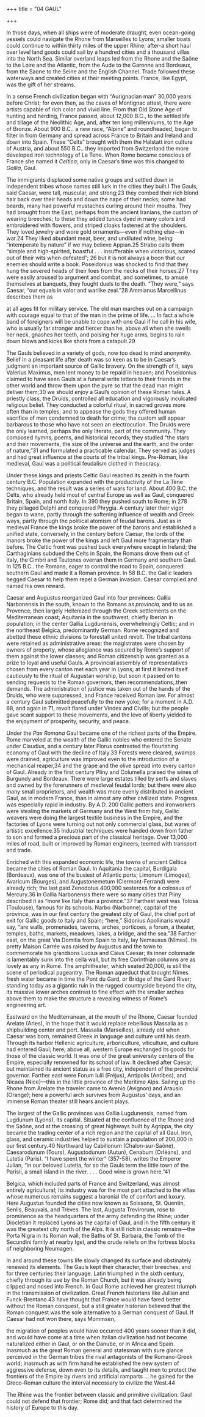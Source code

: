 +++
title = "04 GAUL"

+++

In those days, when all ships were of moderate draught, even ocean-going vessels could navigate the Rhone from Marseilles to Lyons; smaller boats could continue to within thirty miles of the upper Rhine; after-a short haul over level land goods could sail by a hundred cities and a thousand villas into the North Sea. Similar overland leaps led from the Rhone and the Saône to the Loire and the Atlantic, from the Aude to the Garonne and Bordeaux, from the Saone to the Seine and the English Channel. Trade followed these waterways and created cities at their meeting points. France, like Egypt, was the gift of her streams.

In a sense French civilization began with “Aurignacian man” 30,000 years before Christ; for even then, as the caves of Montignac attest, there were artists capable of rich color and vivid line. From that Old Stone Age of hunting and herding, France passed, about 12,000 B.C., to the settled life and tillage of the Neolithic Age, and, after ten long millenniums, to the Age of Bronze. About 900 B.C.. a new race, “Alpine” and roundheaded, began to filter in from Germany and spread across France to Britain and Ireland and down into Spain. These “Celts” brought with them the Halstatt iron culture of Austria, and about 550 B.C.. they imported from Switzerland the more developed iron technology of La Tene. When Rome became conscious of France she named it *Celtica;* only in Caesar’s time was this changed to *Gallia,* Gaul.

The immigrants displaced some native groups and settled down in independent tribes whose names still lurk in the cities they built.I The Gauls, said Caesar, were tall, muscular, and strong;23 they combed their rich blond hair back over their heads and down the nape of their necks; some had beards, many had powerful mustaches curling around their mouths. They had brought from the East, perhaps from the ancient Iranians, the custom of wearing breeches; to these they added tunics dyed in many colors and embroidered with flowers, and striped cloaks fastened at the shoulders. They loved jewelry and wore gold ornaments—even if nothing else—in war.24 They liked abundant meat, beer, and undiluted wine, being “intemperate by nature” if we may believe Appian.25 Strabo calls them “simple and high-spirited, boastful . . . insufferable when victorious, scared out of their wits when defeated”; 26 but it is not always a boon that our enemies should write a book. Poseidonius was shocked to find that they hung the severed heads of their foes from the necks of their horses.27 They were easily aroused to argument and combat, and sometimes, to amuse themselves at banquets, they fought duels to the death. “They were,” says Caesar, “our equals in valor and warlike zeal.”28 Ammianus Marcellinus describes them as

at all ages fit for military service. The old man marches out on a campaign with courage equal to that of the man in the prime of life. ... In fact a whole band of foreigners will be unable to cope with one Gaul if he call in his wife, who is usually far stronger and fiercer than he, above all when she swells her neck, gnashes her teeth, and poising her huge arms, begins to rain down blows and kicks like shots from a catapult.29

The Gauls believed in a variety of gods, now too dead to mind anonymity. Belief in a pleasant life after death was so keen as to be in Caesar’s judgment an important source of Gallic bravery. On the strength of it, says Valerius Maximus, men lent money to be repaid in heaven; and Poseidonius claimed to have seen Gauls at a funeral write letters to their friends in the other world and throw them upon the pyre so that the dead man might deliver them;30 we should enjoy a Gaul’s opinion of these Roman tales. A priestly class, the Druids, controlled all education and vigorously inculcated religious belief. They conducted a colorful ritual, in sacred groves more often than in temples; and to appease the gods they offered human sacrifice of men condemned to death for crime; the custom will appear barbarous to those who have not seen an electrocution. The Druids were the only learned, perhaps the only literate, part of the community. They composed hymns, poems, and historical records; they studied “the stars and their movements, the size of the universe and the earth, and the order of nature,”31 and formulated a practicable calendar. They served as judges and had great influence at the courts of the tribal kings. Pre-Roman, like medieval, Gaul was a political feudalism clothed in theocracy.

Under these kings and priests Celtic Gaul reached its zenith in the fourth century B.C. Population expanded with the productivity of the La Tène techniques, and the result was a series of wars for land. About 400 B.C. the Celts, who already held most of central Europe as well as Gaul, conquered Britain, Spain, and north Italy. In 390 they pushed south to Rome; in 278 they pillaged Delphi and conquered Phrygia. A century later their vigor began to wane, partly through the softening influence of wealth and Greek ways, partly through the political atomism of feudal barons. Just as in medieval France the kings broke the power of the barons and established a unified state, conversely, in the century before Caesar, the lords of the manors broke the power of the kings and left Gaul more fragmentary than before. The Celtic front was pushed back everywhere except in Ireland; the Carthaginians subdued the Celts in Spain, the Romans drove them out of Italy, the Cimbri and Teutones overran them in Germany and southern Gaul. In 125 B.C.. the Romans, eager to control the road to Spain, conquered southern Gaul and made it a Roman province. In 58 B.C. the Gallic leaders begged Caesar to help them repel a German invasion. Caesar complied and named his own reward.

Caesar and Augustus reorganized Gaul into four provinces: Gallia Narbonensis in the south, known to the Romans as *provincia,* and to us as Provence, then largely Hellenized through the Greek settlements on the Mediterranean coast; Aquitania in the southwest, chiefly Iberian in population; in the center Gallia Lugdunensis, overwhelmingly Celtic; and in the northeast Belgica, predominantly German. Rome recognized and abetted these ethnic divisions to forestall united revolt. The tribal cantons were retained as administrative areas; the magistrates were chosen by owners of property, whose allegiance was secured by Rome’s support of them against the lower classes; and Roman citizenship was granted as a prize to loyal and useful Gauls. A provincial assembly of representatives chosen from every canton met each year in Lyons; at first it limited itself cautiously to the ritual of Augustan worship, but soon it passed on to sending requests to the Roman governors, then recommendations,.then demands. The administration of justice was taken out of the hands of the Druids, who were suppressed, and France received Roman law. For almost a century Gaul submitted peacefully to the new yoke; for a moment in A.D. 68, and again in 71, revolt flared under Vindex and Civilis; but the people gave scant support to these movements, and the love of liberty yielded to the enjoyment of prosperity, security, and peace.

Under the *Pax Romana* Gaul became one of the richest parts of the Empire. Rome marveled at the wealth of the Gallic nobles who entered the Senate under Claudius, and a century later Florus contrasted the flourishing economy of Gaul with the decline of Italy.33 Forests were cleared, swamps were drained, agriculture was improved even to the introduction of a mechanical reaper,34 and the grape and the olive spread into every canton of Gaul. Already in the first century Pliny and Columella praised the wines of Burgundy and Bordeaux. There were large estates tilled by serfs and slaves and owned by the forerunners of medieval feudal lords; but there were also many small proprietors, and wealth was more evenly distributed in ancient Gaul, as in modern France, than in almost any other civilized state. Progress was especially rapid in industry. By A.D. 200 Gallic potters and ironworkers were stealing the markets of Germany and the West from Italy, Gallic weavers were doing the largest textile business in the Empire, and the factories of Lyons were turning out not only commercial glass, but wares of artistic excellence.35 Industrial techniques were handed down from father to son and formed a precious part of the classical heritage. Over 13,000 miles of road, built or improved by Roman engineers, teemed with transport and trade.

Enriched with this expanded economic life, the towns of ancient Celtica became the cities of Roman Gaul. In Aquitania the capital, Burdigala \(Bordeaux\), was one of the busiest of Atlantic ports; Limonum \(Limoges\), Avaricum \(Bourges\), and Augustonemetum \(Clermont-Ferrand\) were already rich; the last paid Zenodotus 400,000 sesterces for a colossus of Mercury.36 In Gallia Narbonensis there were so many cities that Pliny described it as “more like Italy than a province.”37 Farthest west was Tolosa \(Toulouse\), famous for its schools. Narbo \(Narbonne\), capital of the province, was in our first century the greatest city of Gaul, the chief port of exit for Gallic goods to Italy and Spain; “here,” Sidonius Apollinaris would say, “are walls, promenades, taverns, arches, porticoes, a forum, a theater, temples, baths, markets, meadows, lakes, a bridge, and the sea.”38 Farther east, on the great Via Domitia from Spain to Italy, lay Nemausus \(Nîmes\). Its pretty Maison Carrée was raised by Augustus and the town to commemorate his grandsons Lucius and Caius Caesar; its inner colonnade is lamentably sunk into the cella wall, but its free Corinthian columns are as lovely as any in Rome. The amphitheater, which seated 20,000, is still the scene of periodical pageantry. The Roman aqueduct that brought Nîmes fresh water became in time the Pont du Gard, or Bridge of the Gard River; standing today as a gigantic ruin in the rugged countryside beyond the city, its massive lower arches contrast to fine effect with the smaller arches above them to make the structure a revealing witness of Rome’s engineering art.

Eastward on the Mediterranean, at the mouth of the Rhone, Caesar founded Arelate \(Aries\), in the hope that it would replace rebellious Massalia as a shipbuilding center and port. Massalia \(Marseilles\), already old when Caesar was born, remained Greek in language and culture until his death. Through its harbor Hellenic agriculture, arboriculture, viticulture, and culture had entered Gaul; here, above all, western Europe exchanged its goods for those of the classic world. It was one of the great university centers of the Empire, especially renowned for its school of law. It declined after Caesar, but maintained its ancient status as a free city, independent of the provincial governor. Farther east were Forum Iulii \(Fréjus\), Antipolis \(Antibes\), and Nicaea \(Nice\)—this in the little province of the Maritime Alps. Sailing up the Rhone from Arelate the traveler came to Avenio \(Avignon\) and Arausio \(Orange\); here a powerful arch survives from Augustus’ days, and an immense Roman theater still hears ancient plays.

The largest of the Gallic provinces was Gallia Lugdunensis, named from Lugdunum \(Lyons\), its capital. Situated at the confluence of the Rhone and the Saône, and at the crossing of great highways built by Agrippa, the city became the trading center of a rich region and the capital of all Gaul. Iron, glass, and ceramic industries helped to sustain a population of 200,000 in our first century.40 Northward lay Cabillonum \(Chalon-sur-Saône\), Caesarodunum \(Tours\), Augustodunum \(Autun\), Cenabum \(Orléans\), and Lutetia \(Paris\). “I have spent the winter” \(357-58\), writes the Emperor Julian, “in our beloved Lutetia, for so the Gauls term the little town of the Parisii, a small island in the river. . . . Good wine is grown here.”41

Belgica, which included parts of France and Switzerland, was almost entirely agricultural; its industry was for the most part attached to the villas whose numerous remains suggest a baronial life of comfort and luxury. Here Augustus founded the cities now known as Soissons, St. Quentin, Senlis, Beauvais, and Trèves. The last, Augusta Trevirorum, rose to prominence as the headquarters of the army defending the Rhine; under Diocletian it replaced Lyons as the capital of Gaul, and in the fifth century it was the greatest city north of the Alps. It is still rich in classic remains—the Porta Nigra in its Roman wall, the Baths of St. Barbara, the Tomb of the Secundini family at nearby Igel, and the crude reliefs on the fortress blocks of neighboring Neumagen.

In and around these towns life slowly changed its surface and obstinately renewed its elements. The Gauls kept their character, their breeches, and for three centuries their language. Latin triumphed in the sixth century, chiefly through its use by the Roman Church, but it was already being clipped and nosed into French. In Gaul Rome achieved her greatest triumph in the transmission of civilization. Great French historians like Jullian and Funck-Brentano 43 have thought that France would have fared better without the Roman conquest, but a still greater historian believed that the Roman conquest was the sole alternative to a German conquest of Gaul. If Caesar had not won there, says Mommsen,

the migration of peoples would have occurred 400 years sooner than it did, and would have come at a time when Italian civilization had not become naturalized either in Gaul, or on the Danube, or in Africa and Spain. Inasmuch as the great Roman general and statesman with sure glance perceived in the German tribes the rival antagonists of the Romano-Greek world; inasmuch as with firm hand he established the new system of aggressive defense, down even to its details, and taught men to protect the frontiers of the Empire by rivers and artificial ramparts ... he gained for the Greco-Roman culture the interval necessary to civilize the West.44

The Rhine was the frontier between classic and primitive civilization. Gaul could not defend that frontier; Rome did; and that fact determined the history of Europe to this day.


